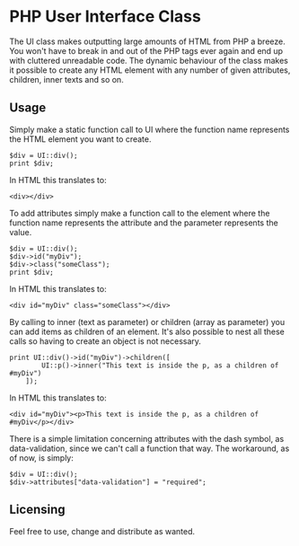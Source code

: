 PHP User Interface Class
========================

The UI class makes outputting large amounts of HTML from PHP a breeze.
You won't have to break in and out of the PHP tags ever again and end up with cluttered unreadable code.
The dynamic behaviour of the class makes it possible to create any HTML element with any number of given attributes,
children, inner texts and so on.

Usage
-----

Simply make a static function call to UI where the function name represents the HTML element you want to create.

    $div = UI::div();
    print $div;

In HTML this translates to:

    <div></div>

To add attributes simply make a function call to the element where the function name represents the attribute
and the parameter represents the value.

  	$div = UI::div();
  	$div->id("myDiv");
  	$div->class("someClass");
  	print $div;

In HTML this translates to:

  	<div id="myDiv" class="someClass"></div>

By calling to inner (text as parameter) or children (array as parameter) you can add items as children of an element.
It's also possible to nest all these calls so having to create an object is not necessary.

  	print UI::div()->id("myDiv")->children([
      	    UI::p()->inner("This text is inside the p, as a children of #myDiv")
    	]);

In HTML this translates to:

  	<div id="myDiv"><p>This text is inside the p, as a children of #myDiv</p></div>

There is a simple limitation concerning attributes with the dash symbol, as data-validation, since we can't call
a function that way. The workaround, as of now, is simply:

  	$div = UI::div();
  	$div->attributes["data-validation"] = "required";

Licensing
-----------

Feel free to use, change and distribute as wanted.